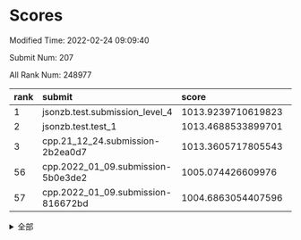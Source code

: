 # Scores

Modified Time: 2022-02-24 09:09:40

Submit Num: 207

All Rank Num: 248977

| rank |               submit               |       score        |       sigma        | pk_num |
| :--- | :--------------------------------- | :----------------- | :----------------- | :----- |
| 1    | jsonzb.test.submission_level_4     | 1013.9239710619823 | 0.8193694969344647 | 4813   |
| 2    | jsonzb.test.test_1                 | 1013.4688533899701 | 0.8182636556022973 | 4808   |
| 3    | cpp.21_12_24.submission-2b2ea0d7   | 1013.3605717805543 | 0.8291951553285248 | 4808   |
| 56   | cpp.2022_01_09.submission-5b0e3de2 | 1005.074426609976  | 0.7096214469958761 | 4810   |
| 57   | cpp.2022_01_09.submission-816672bd | 1004.6863054407596 | 0.7200683296470568 | 4812   |


<details>
<summary>全部</summary>

| rank |                 submit                 |       score        |       sigma        | pk_num |
| :--- | :------------------------------------- | :----------------- | :----------------- | :----- |
| 1    | jsonzb.test.submission_level_4         | 1013.9239710619823 | 0.8193694969344647 | 4813   |
| 2    | jsonzb.test.test_1                     | 1013.4688533899701 | 0.8182636556022973 | 4808   |
| 3    | cpp.21_12_24.submission-2b2ea0d7       | 1013.3605717805543 | 0.8291951553285248 | 4808   |
| 4    | gobigger.level_3.submission_level_3_39 | 1012.4085153440221 | 0.7856595353056167 | 4809   |
| 5    | gobigger.level_3.submission_level_3_25 | 1011.0928991013305 | 0.7666144622956504 | 4812   |
| 6    | gobigger.level_3.submission_level_3_11 | 1011.0354224025455 | 0.7956109800635213 | 4813   |
| 7    | gobigger.level_3.submission_level_3_28 | 1010.9789742414628 | 0.746552354647971  | 4812   |
| 8    | gobigger.level_3.submission_level_3_26 | 1010.9348451303322 | 0.7844829775324216 | 4811   |
| 9    | gobigger.level_3.submission_level_3_1  | 1010.7299239941333 | 0.7667128871095457 | 4816   |
| 10   | gobigger.level_3.submission_level_3_33 | 1010.728779596838  | 0.7572026341299388 | 4815   |
| 11   | gobigger.level_3.submission_level_3_41 | 1010.687381537626  | 0.7799428172933531 | 4814   |
| 12   | gobigger.level_3.submission_level_3_36 | 1010.6480487257562 | 0.7749494261299608 | 4811   |
| 13   | gobigger.level_3.submission_level_3_15 | 1010.5728719790908 | 0.7746375372648775 | 4809   |
| 14   | gobigger.level_3.submission_level_3_2  | 1010.5231833192097 | 0.7776218466601246 | 4810   |
| 15   | gobigger.level_3.submission_level_3_0  | 1010.499510436616  | 0.7638797053748612 | 4811   |
| 16   | gobigger.level_3.submission_level_3_35 | 1010.4548764396367 | 0.7826548730574837 | 4816   |
| 17   | gobigger.level_3.submission_level_3_46 | 1010.4220166409594 | 0.7712315853050822 | 4813   |
| 18   | gobigger.level_3.submission_level_3_32 | 1010.4027816863678 | 0.767283987867231  | 4807   |
| 19   | gobigger.level_3.submission_level_3_24 | 1010.3858419818445 | 0.7872084404972661 | 4809   |
| 20   | gobigger.level_3.submission_level_3_34 | 1010.3485403705637 | 0.7623956222450731 | 4815   |
| 21   | gobigger.level_3.submission_level_3_21 | 1010.3147698420992 | 0.7624622328971075 | 4811   |
| 22   | gobigger.level_3.submission_level_3_42 | 1010.3013984770803 | 0.7851450384068717 | 4811   |
| 23   | gobigger.level_3.submission_level_3_17 | 1010.2184767103276 | 0.7427724644135986 | 4817   |
| 24   | gobigger.level_3.submission_level_3_37 | 1010.1645143257286 | 0.7873587948532867 | 4815   |
| 25   | gobigger.level_3.submission_level_3_16 | 1010.1360457582327 | 0.7605213896188148 | 4816   |
| 26   | gobigger.level_3.submission_level_3_14 | 1010.130787192935  | 0.772065312013662  | 4812   |
| 27   | gobigger.level_3.submission_level_3_20 | 1010.1022552197658 | 0.7445967851716014 | 4816   |
| 28   | gobigger.level_3.submission_level_3_9  | 1010.0949086495696 | 0.767304915330111  | 4810   |
| 29   | gobigger.level_3.submission_level_3_30 | 1010.0361088245173 | 0.7581981253038258 | 4807   |
| 30   | gobigger.level_3.submission_level_3_43 | 1009.9896588185502 | 0.7662303189218868 | 4813   |
| 31   | gobigger.level_3.submission_level_3_7  | 1009.9493930130808 | 0.7823118469127477 | 4808   |
| 32   | gobigger.level_3.submission_level_3_8  | 1009.8989486461021 | 0.7348303291539227 | 4812   |
| 33   | gobigger.level_3.submission_level_3_45 | 1009.8967192456278 | 0.7563795036056497 | 4811   |
| 34   | gobigger.level_3.submission_level_3_47 | 1009.8884889776888 | 0.7701027804504852 | 4810   |
| 35   | gobigger.level_3.submission_level_3_12 | 1009.8832173104212 | 0.7382281972788881 | 4813   |
| 36   | gobigger.level_3.submission_level_3_19 | 1009.832689376693  | 0.7501240924081697 | 4812   |
| 37   | gobigger.level_3.submission_level_3_48 | 1009.8032631044412 | 0.7627986216154019 | 4810   |
| 38   | gobigger.level_3.submission_level_3_6  | 1009.7945291197151 | 0.766340881061683  | 4814   |
| 39   | gobigger.level_3.submission_level_3_27 | 1009.7810519167934 | 0.7628889659524215 | 4808   |
| 40   | gobigger.level_3.submission_level_3_40 | 1009.767954695078  | 0.751628309279281  | 4810   |
| 41   | gobigger.level_3.submission_level_3_3  | 1009.6631411697497 | 0.7506376379155016 | 4810   |
| 42   | gobigger.level_3.submission_level_3_13 | 1009.5081662036722 | 0.7462437561844605 | 4813   |
| 43   | gobigger.level_3.submission_level_3_10 | 1009.4850457707242 | 0.7618344386077649 | 4807   |
| 44   | gobigger.level_3.submission_level_3_49 | 1009.4631091689427 | 0.7505769116384072 | 4810   |
| 45   | gobigger.level_3.submission_level_3_23 | 1009.3679952875957 | 0.7331414307412027 | 4809   |
| 46   | gobigger.level_3.submission_level_3_22 | 1009.347170754738  | 0.7662754691544459 | 4811   |
| 47   | gobigger.level_3.submission_level_3_38 | 1009.0811342010818 | 0.7580709449169086 | 4812   |
| 48   | gobigger.level_3.submission_level_3_31 | 1009.0684176371376 | 0.7571802476731972 | 4813   |
| 49   | gobigger.level_3.submission_level_3_5  | 1009.0306998845946 | 0.739355189303338  | 4810   |
| 50   | gobigger.level_3.submission_level_3_18 | 1008.8292695606785 | 0.7402568980438953 | 4813   |
| 51   | gobigger.level_3.submission_level_3_29 | 1008.3771287762706 | 0.7485224121675005 | 4807   |
| 52   | gobigger.level_3.submission_level_3_4  | 1008.3240297451974 | 0.7509233505008058 | 4814   |
| 53   | gobigger.level_3.submission_level_3_44 | 1008.1633307315733 | 0.7402626773890263 | 4813   |
| 54   | gobigger.level_1.submission_level_1_29 | 1005.5700779469735 | 0.72542579237984   | 4809   |
| 55   | gobigger.level_1.submission_level_1_34 | 1005.1501858328194 | 0.7133533032631516 | 4811   |
| 56   | cpp.2022_01_09.submission-5b0e3de2     | 1005.074426609976  | 0.7096214469958761 | 4810   |
| 57   | cpp.2022_01_09.submission-816672bd     | 1004.6863054407596 | 0.7200683296470568 | 4812   |
| 58   | gobigger.level_1.submission_level_1_46 | 1004.4940011776965 | 0.7250033046772026 | 4814   |
| 59   | gobigger.level_1.submission_level_1_13 | 1004.429925879586  | 0.7353261312879301 | 4808   |
| 60   | gobigger.level_1.submission_level_1_0  | 1004.2764309461619 | 0.7076718680302565 | 4815   |
| 61   | gobigger.level_1.submission_level_1_23 | 1004.2331307910503 | 0.716311825069739  | 4812   |
| 62   | gobigger.level_1.submission_level_1_45 | 1004.1400701627847 | 0.7284985493413533 | 4815   |
| 63   | gobigger.level_1.submission_level_1_28 | 1004.0768390153399 | 0.7104041483882583 | 4810   |
| 64   | gobigger.level_1.submission_level_1_10 | 1004.0657847565501 | 0.7216538473672657 | 4815   |
| 65   | gobigger.level_1.submission_level_1_44 | 1004.0560195494089 | 0.7127772532094153 | 4813   |
| 66   | gobigger.level_1.submission_level_1_27 | 1004.0276596150936 | 0.7250129649595498 | 4805   |
| 67   | gobigger.level_1.submission_level_1_14 | 1003.9948894544208 | 0.6993089822227676 | 4811   |
| 68   | gobigger.level_1.submission_level_1_31 | 1003.9742616957053 | 0.7191335665344202 | 4804   |
| 69   | gobigger.level_1.submission_level_1_39 | 1003.9708037077843 | 0.7129138962086746 | 4810   |
| 70   | gobigger.level_1.submission_level_1_11 | 1003.776174721847  | 0.7084513753088002 | 4812   |
| 71   | gobigger.level_1.submission_level_1_36 | 1003.6522756288886 | 0.7084132842220306 | 4816   |
| 72   | gobigger.level_1.submission_level_1_18 | 1003.6333664282014 | 0.7254045764616962 | 4810   |
| 73   | gobigger.level_1.submission_level_1_32 | 1003.5761543717864 | 0.7254085432413966 | 4806   |
| 74   | gobigger.level_1.submission_level_1_16 | 1003.5391440858365 | 0.7231695948076459 | 4813   |
| 75   | gobigger.level_1.submission_level_1_17 | 1003.4669146706186 | 0.7138285511674521 | 4811   |
| 76   | gobigger.level_1.submission_level_1_12 | 1003.4273516811626 | 0.7166777533148282 | 4811   |
| 77   | gobigger.level_1.submission_level_1_43 | 1003.3917402627263 | 0.71092742439795   | 4810   |
| 78   | gobigger.level_1.submission_level_1_3  | 1003.3580586593936 | 0.7158102563514546 | 4812   |
| 79   | gobigger.level_1.submission_level_1_35 | 1003.2929555202322 | 0.7192717906409274 | 4807   |
| 80   | gobigger.level_1.submission_level_1_5  | 1003.2045173693253 | 0.7114785185010921 | 4804   |
| 81   | gobigger.level_1.submission_level_1_21 | 1003.17205241321   | 0.7115850930522558 | 4811   |
| 82   | gobigger.level_1.submission_level_1_9  | 1003.1440269650785 | 0.7211080072587203 | 4806   |
| 83   | gobigger.level_1.submission_level_1_26 | 1003.1073061557621 | 0.7254312038738867 | 4809   |
| 84   | gobigger.level_1.submission_level_1_33 | 1003.0122451682844 | 0.7170487867863602 | 4808   |
| 85   | gobigger.level_1.submission_level_1_49 | 1002.9934444931592 | 0.7059809761633249 | 4813   |
| 86   | gobigger.level_1.submission_level_1_48 | 1002.9135340637697 | 0.7105166589140081 | 4804   |
| 87   | gobigger.level_1.submission_level_1_1  | 1002.910575597     | 0.7221541889669618 | 4815   |
| 88   | gobigger.level_1.submission_level_1_7  | 1002.896900007486  | 0.7144963030645674 | 4813   |
| 89   | gobigger.level_1.submission_level_1_2  | 1002.8319745652058 | 0.7096341160954142 | 4813   |
| 90   | gobigger.level_1.submission_level_1_22 | 1002.7986260842812 | 0.7174668920522568 | 4808   |
| 91   | gobigger.level_1.submission_level_1_25 | 1002.7558623696578 | 0.7192468022590595 | 4814   |
| 92   | gobigger.level_1.submission_level_1_42 | 1002.6785963645709 | 0.7154668707280419 | 4812   |
| 93   | gobigger.level_1.submission_level_1_24 | 1002.6200627463314 | 0.7173802868139596 | 4818   |
| 94   | gobigger.level_1.submission_level_1_4  | 1002.5042522936693 | 0.7131848368488094 | 4815   |
| 95   | gobigger.level_1.submission_level_1_41 | 1002.4701355913211 | 0.7160760033177759 | 4810   |
| 96   | gobigger.level_1.submission_level_1_19 | 1002.4174555921021 | 0.7055286398164532 | 4805   |
| 97   | gobigger.level_1.submission_level_1_20 | 1002.4153720608474 | 0.7273172127715153 | 4810   |
| 98   | gobigger.level_1.submission_level_1_8  | 1002.400279638153  | 0.7099748848009623 | 4807   |
| 99   | gobigger.level_1.submission_level_1_37 | 1002.3747025353351 | 0.70687727392504   | 4808   |
| 100  | gobigger.level_1.submission_level_1_15 | 1002.2005721768068 | 0.7087773690576527 | 4810   |
| 101  | gobigger.level_1.submission_level_1_38 | 1002.128509251149  | 0.7202110123041994 | 4812   |
| 102  | gobigger.level_1.submission_level_1_47 | 1002.0562725805353 | 0.7242860584519313 | 4806   |
| 103  | gobigger.level_1.submission_level_1_6  | 1001.9276792350057 | 0.7106625795277086 | 4810   |
| 104  | gobigger.level_1.submission_level_1_30 | 1001.6158271759477 | 0.7051285671125541 | 4810   |
| 105  | gobigger.level_1.submission_level_1_40 | 1001.0645169235186 | 0.699456330252914  | 4811   |
| 106  | gobigger.random.submission_random_39   | 997.5082646234732  | 0.7117065878603532 | 4805   |
| 107  | gobigger.random.submission_random_3    | 997.3026764599576  | 0.7019322452826716 | 4812   |
| 108  | gobigger.random.submission_random_6    | 997.1519286295797  | 0.7099864884702904 | 4806   |
| 109  | gobigger.random.submission_random_13   | 997.0091275680451  | 0.7060369007759217 | 4806   |
| 110  | gobigger.random.submission_random_24   | 996.8984350348056  | 0.7097450011377788 | 4806   |
| 111  | gobigger.random.submission_random_21   | 996.6182568965996  | 0.7067186901140533 | 4813   |
| 112  | gobigger.random.submission_random_44   | 996.5447862790513  | 0.6983187334057742 | 4812   |
| 113  | gobigger.random.submission_random_12   | 996.5336123614322  | 0.708317373479176  | 4811   |
| 114  | gobigger.random.submission_random_1    | 996.4943447361917  | 0.7087299308865493 | 4814   |
| 115  | gobigger.random.submission_random_30   | 996.4779092776877  | 0.7161610228014699 | 4810   |
| 116  | gobigger.random.submission_random_37   | 996.4093876861785  | 0.7164773260952313 | 4813   |
| 117  | gobigger.random.submission_random_17   | 996.4042334059054  | 0.7134231787307654 | 4812   |
| 118  | gobigger.random.submission_random_22   | 996.2779289790835  | 0.7198375733716114 | 4810   |
| 119  | gobigger.random.submission_random_49   | 996.214126793143   | 0.694315562033206  | 4816   |
| 120  | gobigger.random.submission_random_41   | 996.2078194587018  | 0.7068810620058048 | 4813   |
| 121  | gobigger.random.submission_random_0    | 996.1469451160855  | 0.708656600744546  | 4813   |
| 122  | gobigger.random.submission_random_19   | 996.1444472363246  | 0.7231352210716382 | 4809   |
| 123  | gobigger.random.submission_random_25   | 996.1337387841161  | 0.7245553908646454 | 4811   |
| 124  | gobigger.random.submission_random_16   | 996.0299861502361  | 0.7040969093570492 | 4810   |
| 125  | gobigger.random.submission_random_2    | 996.0180042282043  | 0.7166377697751116 | 4809   |
| 126  | gobigger.random.submission_random_27   | 995.9978061118754  | 0.7132990746088882 | 4809   |
| 127  | gobigger.random.submission_random_45   | 995.9863539842916  | 0.7332505955864117 | 4812   |
| 128  | gobigger.random.submission_random_5    | 995.9756258464649  | 0.7046242288517236 | 4807   |
| 129  | gobigger.random.submission_random_42   | 995.971101019909   | 0.6943952797852416 | 4817   |
| 130  | gobigger.random.submission_random_40   | 995.9617855885696  | 0.7106124594814693 | 4814   |
| 131  | gobigger.random.submission_random_35   | 995.9543411847426  | 0.7192696857598361 | 4809   |
| 132  | gobigger.random.submission_random_4    | 995.8920970948965  | 0.7071303445631294 | 4815   |
| 133  | gobigger.random.submission_random_43   | 995.6607687814335  | 0.7113871583478355 | 4810   |
| 134  | gobigger.random.submission_random_20   | 995.639334501      | 0.7060214318175161 | 4812   |
| 135  | gobigger.random.submission_random_36   | 995.629759678027   | 0.7039794872161227 | 4817   |
| 136  | gobigger.random.submission_random_33   | 995.4819208303345  | 0.7086127592825943 | 4811   |
| 137  | gobigger.random.submission_random_10   | 995.4470733670374  | 0.7018251172653484 | 4806   |
| 138  | gobigger.random.submission_random_26   | 995.3973023782366  | 0.7165560799156683 | 4811   |
| 139  | gobigger.level_2.submission_level_2_39 | 995.3888056107725  | 0.7191363492548896 | 4815   |
| 140  | gobigger.random.submission_random_38   | 995.3703450796443  | 0.7054171256991066 | 4807   |
| 141  | gobigger.random.submission_random_47   | 995.3358691173953  | 0.7171906230444447 | 4810   |
| 142  | gobigger.random.submission_random_32   | 995.3297359026245  | 0.7122238469974724 | 4813   |
| 143  | gobigger.random.submission_random_7    | 995.2963874370263  | 0.7213866403317494 | 4812   |
| 144  | gobigger.random.submission_random_46   | 995.2871522534766  | 0.71691645158778   | 4813   |
| 145  | gobigger.random.submission_random_28   | 995.229301296023   | 0.7118217809558335 | 4811   |
| 146  | gobigger.random.submission_random_29   | 995.2090747817134  | 0.7228461961296052 | 4814   |
| 147  | gobigger.random.submission_random_14   | 995.1775071686042  | 0.7118016472243021 | 4814   |
| 148  | gobigger.random.submission_random_15   | 995.1188635209435  | 0.7043359558834577 | 4812   |
| 149  | gobigger.random.submission_random_9    | 994.9702504782329  | 0.7185715831631504 | 4810   |
| 150  | gobigger.random.submission_random_18   | 994.9280863167869  | 0.7076664472559551 | 4814   |
| 151  | gobigger.random.submission_random_48   | 994.8437585031629  | 0.7081027593745545 | 4812   |
| 152  | gobigger.random.submission_random_8    | 994.7762424160843  | 0.7050478077504353 | 4810   |
| 153  | gobigger.random.submission_random_11   | 994.7606249570997  | 0.7271608256969354 | 4814   |
| 154  | gobigger.random.submission_random_23   | 994.5860568315144  | 0.7076897230732433 | 4814   |
| 155  | gobigger.random.submission_random_31   | 994.4795915266345  | 0.7190321217678544 | 4818   |
| 156  | gobigger.random.submission_random_34   | 994.4004292687883  | 0.7144711727314517 | 4812   |
| 157  | gobigger.level_2.submission_level_2_24 | 993.9550121473147  | 0.7326874560774818 | 4817   |
| 158  | gobigger.level_2.submission_level_2_48 | 993.9456334931186  | 0.7202112364071377 | 4811   |
| 159  | gobigger.level_2.submission_level_2_4  | 993.9336941979745  | 0.7234228909796698 | 4806   |
| 160  | gobigger.level_2.submission_level_2_19 | 993.8303622875059  | 0.7218836637876495 | 4813   |
| 161  | gobigger.level_2.submission_level_2_47 | 993.3914598357319  | 0.7175928199340912 | 4808   |
| 162  | gobigger.level_2.submission_level_2_14 | 993.386689426982   | 0.7249779038146364 | 4814   |
| 163  | gobigger.level_2.submission_level_2_9  | 993.1656150788241  | 0.7387970195285595 | 4812   |
| 164  | gobigger.level_2.submission_level_2_44 | 993.0416459795358  | 0.7294190054948897 | 4810   |
| 165  | gobigger.level_2.submission_level_2_10 | 993.0317087206477  | 0.7530752329250948 | 4806   |
| 166  | gobigger.level_2.submission_level_2_32 | 992.9366520409309  | 0.7368331966950129 | 4813   |
| 167  | gobigger.level_2.submission_level_2_15 | 992.8711103754682  | 0.748882014459285  | 4811   |
| 168  | gobigger.level_2.submission_level_2_12 | 992.7697179279272  | 0.7303128997911372 | 4809   |
| 169  | gobigger.level_2.submission_level_2_21 | 992.7681627437714  | 0.7398742776929818 | 4816   |
| 170  | gobigger.level_2.submission_level_2_25 | 992.7203053844642  | 0.7535715618229837 | 4806   |
| 171  | gobigger.level_2.submission_level_2_8  | 992.5789620378525  | 0.7319519921044945 | 4815   |
| 172  | gobigger.level_2.submission_level_2_41 | 992.4790567730262  | 0.7600641629583018 | 4813   |
| 173  | gobigger.level_2.submission_level_2_17 | 992.4228500175025  | 0.7476522528906819 | 4809   |
| 174  | gobigger.level_2.submission_level_2_36 | 992.418824981722   | 0.7520320057838271 | 4818   |
| 175  | gobigger.level_2.submission_level_2_6  | 992.4106105349163  | 0.7408317497912931 | 4810   |
| 176  | gobigger.level_2.submission_level_2_5  | 992.4076464830698  | 0.7268150258720643 | 4809   |
| 177  | gobigger.level_2.submission_level_2_27 | 992.3310545558421  | 0.7436778804022043 | 4812   |
| 178  | gobigger.level_2.submission_level_2_20 | 992.2547577085317  | 0.7473994066073525 | 4817   |
| 179  | gobigger.level_2.submission_level_2_35 | 992.2547458512911  | 0.7256507860263152 | 4812   |
| 180  | gobigger.level_2.submission_level_2_33 | 992.1664459586398  | 0.7546822875441653 | 4810   |
| 181  | gobigger.level_2.submission_level_2_23 | 992.1631036168347  | 0.7471631324907687 | 4812   |
| 182  | gobigger.level_2.submission_level_2_13 | 992.1380172676464  | 0.748624288358902  | 4814   |
| 183  | gobigger.level_2.submission_level_2_1  | 992.128024388187   | 0.728550526933986  | 4812   |
| 184  | gobigger.level_2.submission_level_2_2  | 992.1024469854519  | 0.7469646019134614 | 4814   |
| 185  | gobigger.level_2.submission_level_2_49 | 992.0698075987677  | 0.7310911446766944 | 4810   |
| 186  | gobigger.level_2.submission_level_2_22 | 992.032244959948   | 0.7450791345167207 | 4806   |
| 187  | gobigger.level_2.submission_level_2_40 | 992.0124199906838  | 0.752608496130085  | 4806   |
| 188  | gobigger.level_2.submission_level_2_11 | 991.9884145113342  | 0.7624588752846593 | 4812   |
| 189  | gobigger.level_2.submission_level_2_18 | 991.7605799031314  | 0.7450929337809278 | 4810   |
| 190  | gobigger.level_2.submission_level_2_0  | 991.742987878953   | 0.7406800476995334 | 4816   |
| 191  | gobigger.level_2.submission_level_2_16 | 991.6861641723401  | 0.7550038304151657 | 4807   |
| 192  | gobigger.level_2.submission_level_2_3  | 991.5137980788783  | 0.762079416369807  | 4809   |
| 193  | gobigger.level_2.submission_level_2_30 | 991.4619725978584  | 0.7507221786486133 | 4811   |
| 194  | gobigger.level_2.submission_level_2_28 | 991.2869114455661  | 0.7549026964264653 | 4811   |
| 195  | gobigger.level_2.submission_level_2_7  | 991.2119435079999  | 0.7646311610015806 | 4810   |
| 196  | gobigger.level_2.submission_level_2_29 | 991.1895498403948  | 0.7657370911209458 | 4807   |
| 197  | gobigger.level_2.submission_level_2_26 | 991.1465749686147  | 0.7371436846017196 | 4808   |
| 198  | gobigger.level_2.submission_level_2_45 | 991.1416019175304  | 0.7780962780785496 | 4814   |
| 199  | gobigger.level_2.submission_level_2_34 | 991.0717458937947  | 0.7541510973566576 | 4810   |
| 200  | gobigger.level_2.submission_level_2_42 | 990.9646819966922  | 0.7634840470561863 | 4811   |
| 201  | gobigger.level_2.submission_level_2_37 | 990.9373531251729  | 0.7453345979705491 | 4818   |
| 202  | gobigger.level_2.submission_level_2_46 | 990.7750201202844  | 0.7625851348647016 | 4811   |
| 203  | gobigger.level_2.submission_level_2_38 | 990.4810997599537  | 0.765719328074541  | 4810   |
| 204  | gobigger.level_2.submission_level_2_31 | 989.9696051826298  | 0.7640639474183452 | 4814   |
| 205  | gobigger.level_2.submission_level_2_43 | 989.8378757930805  | 0.7760723936592958 | 4814   |
| 206  | gobigger.none.submission_none_1        | 978.2958654165467  | 1.3667848174869957 | 4811   |
| 207  | gobigger.none.submission_none_0        | 976.502190986195   | 1.3984830980806262 | 4806   |

</details>